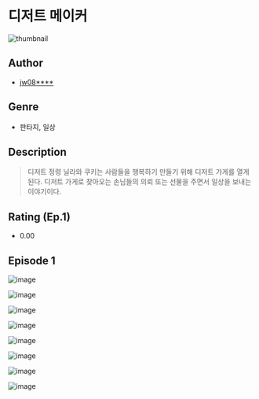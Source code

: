 # 디저트 메이커
![thumbnail](https://image-comic.pstatic.net/user_contents_data/challenge_comic/2023/05/24/upload_7221862174169511221_480x623.jpeg)

## Author
- [jw08****](https://comic.naver.com/artistTitle?id=367114)

## Genre
- 판타지, 일상

## Description
> 디저트 정령 닐라와 쿠키는 사람들을 행복하기 만들기 위해 디저트 가게를 열게된다. 디저트 가게로 찾아오는 손님들의 의뢰 또는 선물을 주면서 일상을 보내는 이야기이다.


## Rating (Ep.1)
- 0.00

## Episode 1
![image](https://image-comic.pstatic.net/user_contents_data/challenge_comic/2023/05/25/367114/upload_3977632177955354423.jpeg)

![image](https://image-comic.pstatic.net/user_contents_data/challenge_comic/2023/05/25/367114/upload_3618417326836693091.jpeg)

![image](https://image-comic.pstatic.net/user_contents_data/challenge_comic/2023/05/25/367114/upload_3546641018729739063.jpeg)

![image](https://image-comic.pstatic.net/user_contents_data/challenge_comic/2023/05/25/367114/upload_7148673181827805538.jpeg)

![image](https://image-comic.pstatic.net/user_contents_data/challenge_comic/2023/05/25/367114/upload_3689403804030153060.jpeg)

![image](https://image-comic.pstatic.net/user_contents_data/challenge_comic/2023/05/25/367114/upload_7292235333539816504.jpeg)

![image](https://image-comic.pstatic.net/user_contents_data/challenge_comic/2023/05/25/367114/upload_7004558909455283045.jpeg)

![image](https://image-comic.pstatic.net/user_contents_data/challenge_comic/2023/05/25/367114/upload_3702350527630358580.jpeg)
